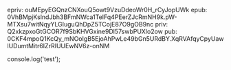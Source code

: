 epriv: ouMEpyEGQnzCNXouQ5owt9VzuDdeoWr0H_rCyJopUWk
epub: 0VhBMpjKslndJbh3BFmNWca1TeIFq4PEerZJcRmNH9k.pW-MTXsu7witNqyYLGIuguQhDpZ5TCojE87O9gOB9nc
priv: Q2xkzpxoGtGCOR7f9SbKHVGxine9Dl57swbPUXlo2ow
pub: 0CKF4mpoQ1KcQy_mNOoIgB5EjoAhPwLe49bGn5URdBY.XqRVAfqyCpyUawlUDumtMitr6IZrRIUUEwNV6z-onNM

<javascript>console.log('test');</javascript>